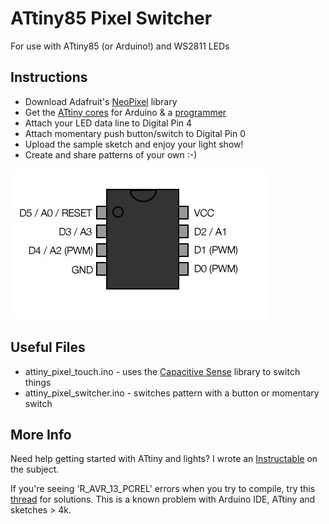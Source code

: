 ATtiny85 Pixel Switcher
================================

For use with ATtiny85 (or Arduino!) and WS2811 LEDs

Instructions
------------

* Download Adafruit's [NeoPixel](https://github.com/adafruit/Adafruit_NeoPixel) library
* Get the [ATtiny cores](https://code.google.com/p/arduino-tiny/) for Arduino & a [programmer](https://www.adafruit.com/products/46)
* Attach your LED data line to Digital Pin 4
* Attach momentary push button/switch to Digital Pin 0
* Upload the sample sketch and enjoy your light show! 
* Create and share patterns of your own :-)

![ATtiny85](/attiny.jpg)

Useful Files
------------

* attiny_pixel_touch.ino - uses the [Capacitive Sense](http://playground.arduino.cc//Main/CapacitiveSensor) library to switch things
* attiny_pixel_switcher.ino - switches pattern with a button or momentary switch

More Info
------------

Need help getting started with ATtiny and lights? I wrote an [Instructable](http://www.instructables.com/id/Use-a-1-ATTiny-to-drive-addressable-RGB-LEDs/) on the subject.

If you're seeing 'R_AVR_13_PCREL' errors when you try to compile, try this [thread](http://forum.arduino.cc/index.php?topic=116674.0) for solutions. This is a known problem with Arduino IDE, ATtiny and sketches > 4k.
